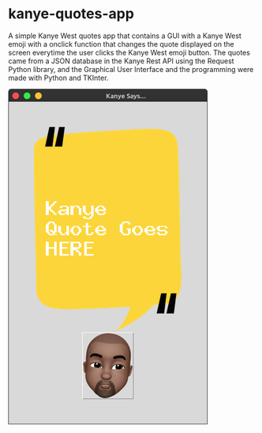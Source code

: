 # kanye-quotes-app

A simple Kanye West quotes app that contains a GUI with a Kanye West emoji with a onclick function that changes the quote displayed on the screen everytime the user clicks the Kanye West emoji button. The quotes came from a JSON database in the Kanye Rest API using the Request Python library, and the Graphical User Interface and the programming were made with Python and TKInter.

![Alt text](kanye-quotes.png?raw=true)
